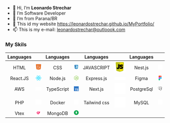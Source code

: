 - 👋 Hi, I’m **Leonardo Strechar**
- 👀 I’m Software Developer
- 🌱 I’m from Parana/BR
- 💞️ This id my website <https://leonardostrechar.github.io/MyPortfolio/>
- 📫 This is my e-mail: leonardostrechar@outloook.com

### **My Skils**

Languages |                            | Languages      |                                   | Languages         |                                   | Languages     |                           |
:------:  | :------:                   |    :------:    | :-----:                           | :------:          |   :-----:                         | :-----:       | :-----:
HTML      | ![teste](./imgs/html.svg)  | CSS            | ![teste](./imgs/css.svg)          | JAVASCRIPT        | ![teste](./imgs/javascript.svg)   | Nest.js       | ![teste](./imgs/nest.svg)
React.JS  | ![teste](./imgs/react.svg) | Node.js        | ![teste](./imgs/node.svg)         | Express.js        | ![teste](./imgs/express.svg)      | Figma         | ![teste](./imgs/figma.svg)
AWS       | ![teste](./imgs/aws.svg)   | TypeScript     | ![teste](./imgs/typescript.svg)   | Next.js           | ![teste](./imgs/next.svg)         | PostgreSql    | ![teste](./imgs/postgresql.svg)
PHP       | ![teste](./imgs/php.svg)   | Docker         | ![teste](./imgs/docker.svg)       | Tailwind css      | ![teste](./imgs/tailwind.svg)     | MySQL         | ![teste](./imgs/mysql.svg)
Vtex      | ![teste](./imgs/vtex.svg)  | MongoDB        | ![teste](./imgs/mongo.svg)